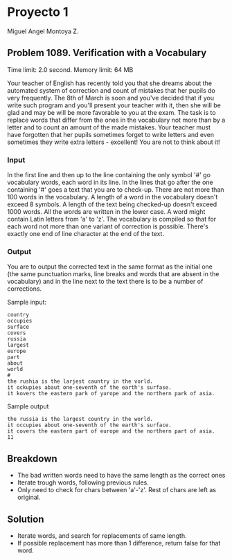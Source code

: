 # Proyecto 1

Miguel Angel Montoya Z.

## Problem 1089. Verification with a Vocabulary

Time limit: 2.0 second. Memory limit: 64 MB

Your teacher of English has recently told you that she dreams about the automated system of correction and count of mistakes that her pupils do very frequently. The 8th of March is soon and you've decided that if you write such program and you'll present your teacher with it, then she will be glad and may be will be more favorable to you at the exam. The task is to replace words that differ from the ones in the vocabulary not more than by a letter and to count an amount of the made mistakes. Your teacher must have forgotten that her pupils sometimes forget to write letters and even sometimes they write extra letters - excellent! You are not to think about it!

### Input

In the first line and then up to the line containing the only symbol '#' go vocabulary words, each word in its line. In the lines that go after the one containing '#' goes a text that you are to check-up. There are not more than 100 words in the vocabulary. A length of a word in the vocabulary doesn't exceed 8 symbols. A length of the text being checked-up doesn't exceed 1000 words. All the words are written in the lower case. A word might contain Latin letters from 'a' to 'z'. The vocabulary is compiled so that for each word not more than one variant of correction is possible. There's exactly one end of line character at the end of the text.

### Output

You are to output the corrected text in the same format as the initial one (the same punctuation marks, line breaks and words that are absent in the vocabulary) and in the line next to the text there is to be a number of corrections.

Sample input:

```text
country
occupies
surface
covers
russia
largest
europe
part
about
world
#
the rushia is the larjest cauntry in the vorld.
it ockupies abaut one-seventh of the earth's surfase.
it kovers the eastern park of yurope and the northern park of asia.
```

Sample output

```text
the russia is the largest country in the world.
it occupies about one-seventh of the earth's surface.
it covers the eastern part of europe and the northern part of asia.
11
```

## Breakdown

- The bad written words need to have the same length as the correct ones
- Iterate trough words, following previous rules.
- Only need to check for chars between 'a'-'z'. Rest of chars are left as original.

## Solution

- Iterate words, and search for replacements of same length.
- If possible replacement has more than 1 difference, return false for that word.
